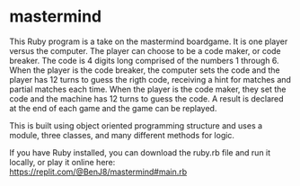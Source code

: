 # mastermind
This Ruby program is a take on the mastermind boardgame. It is one player versus the computer. The player can choose to be a code maker, or code breaker. The code is 4 digits long comprised of the numbers 1 through 6. When the player is the code breaker, the computer sets the code and the player has 12 turns to guess the rigth code, receiving a hint for matches and partial matches each time. When the player is the code maker, they set the code and the machine has 12 turns to guess the code. A result is declared at the end of each game and the game can be replayed. 

This is built using object oriented programming structure and uses a module, three classes, and many different methods for logic. 

If you have Ruby installed, you can download the ruby.rb file and run it locally, or play it online here: https://replit.com/@BenJ8/mastermind#main.rb  